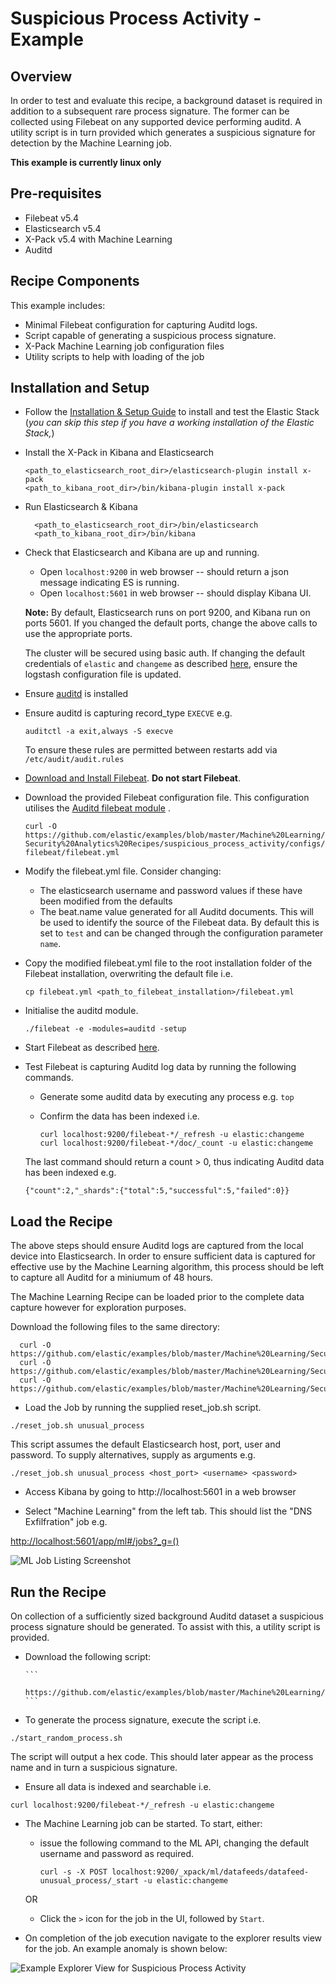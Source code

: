 # Suspicious Process Activity - Example

## Overview

In order to test and evaluate this recipe, a background dataset is required in addition to a subsequent rare process signature.  The former can be collected using Filebeat on any supported device performing auditd.  A utility script is in turn provided which generates a suspicious signature for detection by the Machine Learning job.

**This example is currently linux only**

## Pre-requisites

- Filebeat v5.4
- Elasticsearch v5.4
- X-Pack v5.4 with Machine Learning
- Auditd

## Recipe Components

This example includes:

 * Minimal Filebeat configuration for capturing Auditd logs.
 * Script capable of generating a suspicious process signature.
 * X-Pack Machine Learning job configuration files
 * Utility scripts to help with loading of the job

## Installation and Setup

* Follow the [Installation & Setup Guide](https://github.com/elastic/examples/blob/5.4/Installation%20and%20Setup.md) to install and test the Elastic Stack (*you can skip this step if you have a working installation of the Elastic Stack,*)

* Install the X-Pack in Kibana and Elasticsearch

  ```shell
  <path_to_elasticsearch_root_dir>/elasticsearch-plugin install x-pack
  <path_to_kibana_root_dir>/bin/kibana-plugin install x-pack
  ```

* Run Elasticsearch & Kibana

  ```shell
    <path_to_elasticsearch_root_dir>/bin/elasticsearch
    <path_to_kibana_root_dir>/bin/kibana

  ```

* Check that Elasticsearch and Kibana are up and running.

  - Open `localhost:9200` in web browser -- should return a json message indicating ES is running.
  - Open `localhost:5601` in web browser -- should display Kibana UI.

  **Note:** By default, Elasticsearch runs on port 9200, and Kibana run on ports 5601. If you changed the default ports, change the above calls to use the appropriate ports.  

  The cluster will be secured using basic auth. If changing the default credentials of `elastic` and `changeme` as described [here](https://www.elastic.co/guide/en/x-pack/5.4/security-getting-started.html), ensure the logstash configuration file is updated.

* Ensure [auditd](https://access.redhat.com/documentation/en-US/Red_Hat_Enterprise_Linux/6/html/Security_Guide/chap-system_auditing.html) is installed

* Ensure auditd is capturing record_type `EXECVE` e.g.

    ```
    auditctl -a exit,always -S execve
    ```

    To ensure these rules are permitted between restarts add via `/etc/audit/audit.rules`

* [Download and Install Filebeat](https://www.elastic.co/guide/en/beats/filebeat/5.4/filebeat-installation.html). **Do not start Filebeat**.

* Download the provided Filebeat configuration file. This configuration utilises the [Auditd filebeat module](https://www.elastic.co/guide/en/beats/filebeat/master/filebeat-module-auditd.html) .

    ```curl -O https://github.com/elastic/examples/blob/master/Machine%20Learning/Security%20Analytics%20Recipes/suspicious_process_activity/configs/filebeat/filebeat.yml```

* Modify the filebeat.yml file. Consider changing:

    - The elasticsearch username and password values if these have been modified from the defaults
    - The beat.name value generated for all Auditd documents. This will be used to identify the source of the Filebeat data. By default this is set to `test` and can be changed through the configuration parameter `name`.

* Copy the modified filebeat.yml file to the root installation folder of the Filebeat installation, overwriting the default file i.e.

    ```cp filebeat.yml <path_to_filebeat_installation>/filebeat.yml```

* Initialise the auditd module.

    ```./filebeat -e -modules=auditd -setup```

* Start Filebeat as described [here](https://www.elastic.co/guide/en/beats/filebeat/5.4/filebeat-starting.html).

* Test Filebeat is capturing Auditd log data by running the following commands.

    - Generate some auditd data by executing any process e.g. `top`
    - Confirm the data has been indexed i.e.

        ```
        curl localhost:9200/filebeat-*/_refresh -u elastic:changeme
        curl localhost:9200/filebeat-*/doc/_count -u elastic:changeme
        ```

    The last command should return a count > 0, thus indicating Auditd data has been indexed e.g.

    ```
    {"count":2,"_shards":{"total":5,"successful":5,"failed":0}}
    ```

## Load the Recipe

The above steps should ensure Auditd logs are captured from the local device into Elasticsearch.  In order to ensure sufficient data is captured for effective use by the Machine Learning algorithm, this process should be left to capture all Auditd for a miniumum of 48 hours.

The Machine Learning Recipe can be loaded prior to the complete data capture however for exploration purposes.

Download the following files to the same directory:

  ```
    curl -O https://github.com/elastic/examples/blob/master/Machine%20Learning/Security%20Analytics%20Recipes/suspicious_process_activity/machine_learning/data_feed.json
    curl -O https://github.com/elastic/examples/blob/master/Machine%20Learning/Security%20Analytics%20Recipes/suspicious_process_activity/machine_learning/job.json
    curl -O https://github.com/elastic/examples/blob/master/Machine%20Learning/Security%20Analytics%20Recipes/scripts/reset_job.sh
  ```

* Load the Job by running the supplied reset_job.sh script.

```
./reset_job.sh unusual_process
```

This script assumes the default Elasticsearch host, port, user and password. To supply alternatives, supply as arguments e.g.

```
./reset_job.sh unusual_process <host_port> <username> <password>
```

* Access Kibana by going to http://localhost:5601 in a web browser

* Select "Machine Learning" from the left tab. This should list the "DNS Exfilfration" job e.g.

[http://localhost:5601/app/ml#/jobs?_g=()](http://localhost:5601/app/ml#/jobs?_g=())

![ML Job Listing Screenshot](https://cloud.githubusercontent.com/assets/12695796/25095014/a384c664-2391-11e7-8b25-e4026fa370c0.png)

## Run the Recipe

On collection of a sufficiently sized background Auditd dataset a suspicious process signature should be generated. To assist with this, a utility script is provided.

* Download the following script:

      ```
        https://github.com/elastic/examples/blob/master/Machine%20Learning/Security%20Analytics%20Recipes/suspicious_process_activity/scripts/start_random_process.sh
      ```

* To generate the process signature, execute the script i.e.

```
./start_random_process.sh
```

The script will output a hex code.  This should later appear as the process name and in turn a suspicious signature.

* Ensure all data is indexed and searchable i.e.

```
curl localhost:9200/filebeat-*/_refresh -u elastic:changeme

```

* The Machine Learning job can be started. To start, either:

    - issue the following command to the ML API, changing the default username and password as required.

        ```
        curl -s -X POST localhost:9200/_xpack/ml/datafeeds/datafeed-unusual_process/_start -u elastic:changeme
        ```  
    OR

    - Click the `>` icon for the job in the UI, followed by `Start`.

* On completion of the job execution navigate to the explorer results view for the job. An example anomaly is shown below:

![Example Explorer View for Suspicious Process Activity](https://cloud.githubusercontent.com/assets/12695796/25095074/e9ca1660-2391-11e7-8a1d-6063b75f3e6b.png)
